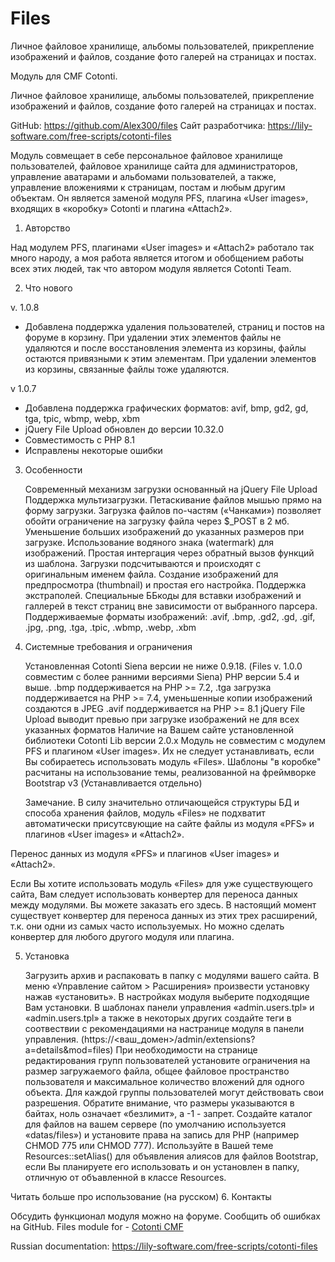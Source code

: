 Files
=====
Личное файловое хранилище, альбомы пользователей, прикрепление изображений и файлов, создание фото галерей на страницах и постах.

Модуль для CMF Cotonti.    
    
Личное файловое хранилище, альбомы пользователей, прикрепление изображений и файлов, создание фото галерей на страницах и постах.

GitHub: https://github.com/Alex300/files
Сайт разработчика: https://lily-software.com/free-scripts/cotonti-files


Модуль совмещает в себе персональное файловое хранилище пользователей, файловое хранилище сайта для администраторов, управление аватарами и альбомами пользователей, а также, управление вложениями к страницам, постам и любым другим объектам.
Он является заменой модуля PFS, плагина «User images», входящих в «коробку» Cotonti и плагина «Attach2».

 
1. Авторство

Над модулем PFS, плагинами «User images» и «Attach2» работало так много народу, а моя работа является итогом и обобщением работы всех этих людей, так что автором модуля является Cotonti Team.

 
2. Что нового

v. 1.0.8
- Добавлена поддержка удаления пользователей, страниц и постов на форуме в корзину. При удалении этих элементов файлы не удаляются и после восстановления элемента из корзины, файлы остаются привязными к этим элементам. При удалении элементов из корзины, связанные файлы тоже удаляются.

v 1.0.7
- Добавлена поддержка графических форматов: avif, bmp, gd2, gd, tga, tpic, wbmp, webp, xbm
- jQuery File Upload обновлен до версии 10.32.0
- Совместимость с PHP 8.1
- Исправлены некоторые ошибки

 
3. Особенности

    Современный механизм загрузки основанный на jQuery File Upload
        Поддержка мультизагрузки.
        Петаскивание файлов мышью прямо на форму загрузки.
        Загрузка файлов по-частям («Чанками») позволяет обойти ограничение на загрузку файла через $_POST в 2 мб.
        Уменьшение больших изображений до указанных размеров при загрузке.
        Использование водяного знака (watermark) для изображений.
        Простая интергация через обратный вызов функций из шаблона.
        Загрузки подсчитываются и происходят с оригинальным именем файла.
        Создание изображений для предпросмотра (thumbnail) и простая его настройка.
        Поддержка экстраполей.
        Специальные ББкоды для вставки изображений и галлерей в текст страниц вне зависимости от выбранного парсера.
    Поддерживаемые форматы изображений: .avif, .bmp, .gd2, .gd, .gif, .jpg, .png, .tga, .tpic, .wbmp, .webp, .xbm

 
4. Системные требования и ограничения

    Установленная Cotonti Siena версии не ниже 0.9.18. (Files v. 1.0.0 совместим с более ранними версиями Siena)
    PHP версии 5.4 и выше.
       .bmp поддерживается на PHP >= 7.2,
       .tga загрузка поддерживается на PHP >= 7.4, уменьшенные копии изображений создаются в JPEG
       .avif поддерживается на PHP >= 8.1
    jQuery File Upload выводит превью при загрузке изображений  не для всех указанных форматов
    Наличие на Вашем сайте установленной библиотеки Cotonti Lib версии 2.0.x
    Модуль не совместим с модулем PFS и плагином «User images». Их не следует устанавливать, если Вы собираетесь использовать модуль «Files».
    Шаблоны "в коробке" расчитаны на использование темы, реализованной на фреймворке Bootstrap v3 (Устанавливается отдельно)

   Замечание. В силу значительно отличающейся структуры БД и способа хранения файлов, модуль «Files» не подхватит автоматически присутсвующие на сайте файлы из модуля «PFS» и плагинов «User images» и «Attach2».

 
Перенос данных из модуля «PFS» и плагинов «User images» и «Attach2».

Если Вы хотите использовать модуль «Files» для уже существующего сайта, Вам следует использовать конвертер для переноса данных между модулями. Вы можете заказать его здесь. В настоящий момент существует конвертер для переноса данных из этих трех расширений, т.к. они одни из самых часто используемых. Но можно сделать конвертер для любого другого модуля или плагина.

 
5. Установка

    Загрузить архив и распаковать в папку с модулями вашего сайта.
        В меню «Управление сайтом > Расширения» произвести установку нажав «установить».
        В настройках модуля выберите подходящие Вам установки.
        В шаблонах панели управления «admin.users.tpl» и «admin.users.tpl» а также в некоторых других создайте теги в соотвествии с рекомендациями на настранице модуля в панели управления. (https://<ваш_домен>/admin/extensions?a=details&mod=files)
        При необходимости на странице редактирования групп пользователей установите ограничения на размер загружаемого файла, общее файловое пространство пользователя и максимальное количество вложений для одного объекта. Для каждой группы пользователей могут действовать свои разрешения.
        Обратите внимание, что размеры указываются в байтах, ноль означает «безлимит», а -1 - запрет.
        Создайте каталог для файлов на вашем сервере (по умолчанию используется «datas/files») и установите права на запись для PHP (например CHMOD 775 или CHMOD 777).
        Используйте в Вашей теме Resources::setAlias() для объявления алиясов для файлов Bootstrap, если Вы планируете его использовать и он установлен в папку, отличную от объавленной в классе Resources.

 

Читать больше про использование (на русском)
6. Контакты

Обсудить функционал модуля можно на форуме. Сообщить об ошибках на GitHub.
Files module for - [Cotonti CMF](https://www.cotonti.com) 

Russian documentation: https://lily-software.com/free-scripts/cotonti-files
